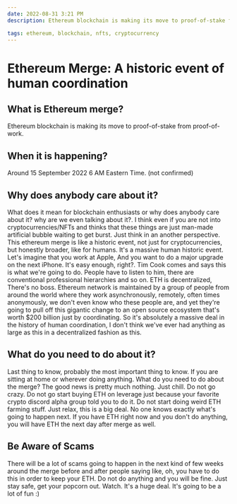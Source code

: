 ```yaml
---
date: 2022-08-31 3:21 PM
description: Ethereum blockchain is making its move to proof-of-stake from proof-of-work.

tags: ethereum, blockchain, nfts, cryptocurrency
---
```

# Ethereum Merge: A historic event of human coordination

## What is Ethereum merge?
Ethereum blockchain is making its move to proof-of-stake from proof-of-work.

## When it is happening?
Around 15 September 2022 6 AM Eastern Time. (not confirmed)

## Why does anybody care about it?
What does it mean for blockchain enthusiasts or why does anybody care about it? why are we even talking about it?. I think even if you are not into cryptocurrencies/NFTs and thinks that these things are just man-made artificial bubble waiting to get burst. Just think in an another perspective.
This ethereum merge is like a historic event, not just for cryptocurrencies, but honestly broader, like for humans. It's a massive human historic event.
Let's imagine that you work at Apple, And you want to do a major upgrade on the next iPhone. It's easy enough, right?. Tim Cook comes and says this is what we're going to do. People have to listen to him, there are conventional professional hierarchies and so on. ETH is decentralized, There's no boss.
Ethereum network is maintained by a group of people from around the world where they work asynchronously, remotely, often times anonymously, we don't even know who these people are, and yet they're going to pull off this gigantic change to an open source ecosystem that's worth $200 billion just by coordinating. So it's absolutely a massive deal in the history of human coordination, I don't think we've ever had anything as large as this in a decentralized fashion as this.

## What do you need to do about it?
Last thing to know, probably the most important thing to know. If you are sitting at home or wherever doing anything. What do you need to do about the merge? The good news is pretty much nothing.
Just chill. Do not go crazy. Do not go start buying ETH on leverage just because your favorite crypto discord alpha group told you to do it.
Do not start doing weird ETH farming stuff. Just relax, this is a big deal. No one knows exactly what's going to happen next. If you have ETH right now and you don't do anything, you will have ETH the next day after merge as well.

##  Be Aware of Scams
There will be a lot of scams going to happen in the next kind of few weeks around the merge before and after people saying like, oh, you have to do this in order to keep your ETH. Do not do anything and you will be fine. Just stay safe, get your popcorn out. Watch. It's a huge deal. It's going to be a lot of fun :)
